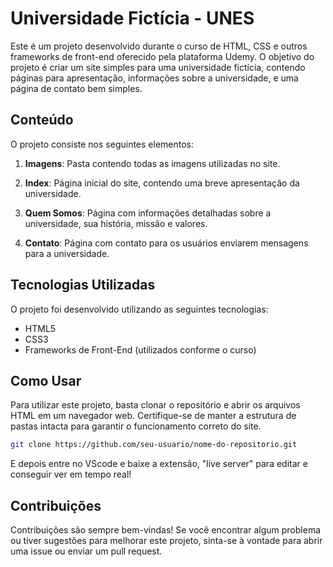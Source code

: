 # Universidade Fictícia - UNES

Este é um projeto desenvolvido durante o curso de HTML, CSS e outros frameworks de front-end oferecido pela plataforma Udemy. O objetivo do projeto é criar um site simples para uma universidade fictícia, contendo páginas para apresentação, informações sobre a universidade, e uma página de contato bem simples.

## Conteúdo

O projeto consiste nos seguintes elementos:

1. **Imagens**: Pasta contendo todas as imagens utilizadas no site.

2. **Index**: Página inicial do site, contendo uma breve apresentação da universidade.

3. **Quem Somos**: Página com informações detalhadas sobre a universidade, sua história, missão e valores.

4. **Contato**: Página com contato para os usuários enviarem mensagens para a universidade.

## Tecnologias Utilizadas

O projeto foi desenvolvido utilizando as seguintes tecnologias:

- HTML5
- CSS3
- Frameworks de Front-End (utilizados conforme o curso)

## Como Usar

Para utilizar este projeto, basta clonar o repositório e abrir os arquivos HTML em um navegador web. Certifique-se de manter a estrutura de pastas intacta para garantir o funcionamento correto do site.

```bash
git clone https://github.com/seu-usuario/nome-do-repositorio.git
```
E depois entre no VScode e baixe a extensão, "live server" para editar e conseguir ver em tempo real!

## Contribuições

Contribuições são sempre bem-vindas! Se você encontrar algum problema ou tiver sugestões para melhorar este projeto, sinta-se à vontade para abrir uma issue ou enviar um pull request.
